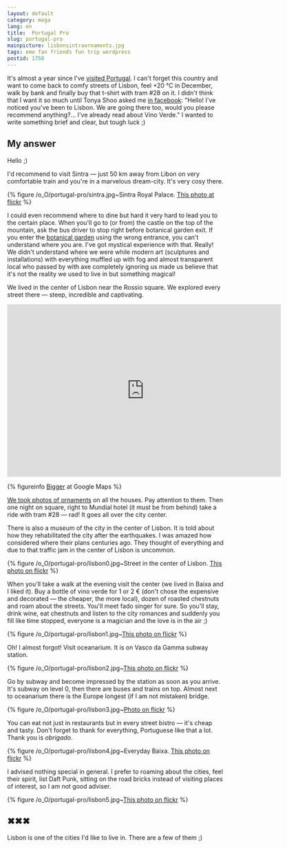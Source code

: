 ```yaml
---
layout: default
category: mega
lang: en
title:  Portugal Pro
slug: portugal-pro
mainpicture: lisbonsintraornaments.jpg
tags: emo fan friends fun trip wordpress 
postid: 1758
---
```



It's almost a year since I've <a href="/mega/2008/boas-lisboa">visited Portugal</a>. I can't forget this country and want to come back to comfy streets of Lisbon, feel +20 °C in December, walk by bank and finally buy that t-shirt with tram #28 on it. I didn't think that I want it so much until Tonya Shoo asked me <a href="http://www.facebook.com/genn.osypenko/">in facebook</a>: "Hello! I've noticed you've been to Lisbon. We are going there too, would you please recommend anything?… I've already read about Vino Verde." I wanted to write something brief and clear, but tough luck ;)<!--more-->


## My answer

Hello ;)

I'd recommend to visit Sintra — just 50 km away from Libon on very comfortable train and you're in a marvelous dream-city. It's very cosy there.



{% figure /o_O/portugal-pro/sintra.jpg~Sintra Royal Palace. <a href="http://www.flickr.com/photos/genn-org/4053512278/">This photo at flickr</a> %}



I could even recommend where to dine but hard it very hard to lead you to the certain place. When you'll go to (or from) the castle on the top of the mountain, ask the bus driver to stop right before botanical garden exit. If you enter the <a href="http://www.flickr.com/photos/genn-org/tags/botanicalgarden/">botanical garden</a> using the wrong entrance, you can't understand where you are. I've got mystical experience with that. Really! We didn't understand where we were while modern art (sculptures and installations) with everything muffled up with fog and almost transparent local who passed by with axe completely ignoring us made us believe that it's not the reality we used to live in but something magical!

We lived in the center of Lisbon near the Rossio square. We explored every street there — steep, incredible and captivating.

<iframe width="636" height="400" frameborder="0" scrolling="no" marginheight="0" marginwidth="0" src="http://maps.google.com/maps?cbp=11,313.87,,0,10.12&amp;cbll=38.711868,-9.130938&amp;layer=c&amp;ie=UTF8&amp;panoid=jCYKYxGKjmvHFF3KBRP2JQ&amp;source=embed&amp;ll=38.710906,-9.130937&amp;spn=0.003349,0.006824&amp;z=17&amp;output=svembed"></iframe>


{% figureinfo <a href="http://maps.google.com/maps?cbp=11,313.87,,0,10.12&cbll=38.711820,-9.130950&ll=38.711820,-9.130950&layer=c">Bigger</a> at Google Maps %}



<a href="http://www.flickr.com/photos/genn-org/sets/72157616571451626/">We took photos of ornaments</a> on all the houses. Pay attention to them. Then one night on square, right to Mundial hotel (it must be from behind) take a ride with tram #28 — rad! It goes all over the city center.

There is also a museum of the city in the center of Lisbon. It is told about how they rehabilitated the city after the earthquakes. I was amazed how considered where their plans centuries ago. They thought of everything and due to that traffic jam in the center of Lisbon is uncommon.



{% figure /o_O/portugal-pro/lisbon0.jpg~Street in the center of Lisbon. <a href="http://www.flickr.com/photos/genn-org/3129800317/">This photo on flickr</a> %}



When you'll take a walk at the evening visit the center (we lived in Baixa and I liked it). Buy a bottle of vino verde for 1 or 2 € (don't chose the expensive and decorated — the cheaper, the more local), dozen of roasted chestnuts and roam about the streets. You'll meet fado singer for sure. So you'll stay, drink wine, eat chestnuts and listen to the city romances and suddenly you fill like time stopped, everyone is a magician and the love is in the air ;)



{% figure /o_O/portugal-pro/lisbon1.jpg~<a href="http://www.flickr.com/photos/genn-org/3129795551/">This photo on flickr</a> %}



Oh! I almost forgot! Visit oceanarium. It is on Vasco da Gamma subway station.



{% figure /o_O/portugal-pro/lisbon2.jpg~<a href="http://www.flickr.com/photos/genn-org/3129805521/in/set-72157616572570642/">This photo on flickr</a> %}



Go by subway and become impressed by the station as soon as you arrive. It's subway on level 0, then there are buses and trains on top. Almost next to oceanarium there is the Europe longest (if I am not mistaken) bridge. 



{% figure /o_O/portugal-pro/lisbon3.jpg~<a href="http://www.flickr.com/photos/genn-org/3129802427/in/set-72157616572570642/">Photo on flickr</a> %}



You can eat not just in restaurants but in every street bistro — it's cheap and tasty. Don't forget to thank for everything, Portuguese like that a lot. Thank you is <i>obrigado</i>.



{% figure /o_O/portugal-pro/lisbon4.jpg~Everyday Baixa. <a href="http://www.flickr.com/photos/genn-org/3130623302/in/set-72157616572570642/">This photo on flickr</a> %}



I advised nothing special in general. I prefer to roaming about the cities, feel their spirit, list Daft Punk, sitting on the road bricks instead of visiting places of interest, so I am not good adviser.



{% figure /o_O/portugal-pro/lisbon5.jpg~<a href="http://www.flickr.com/photos/genn-org/3129800975/in/set-72157616572570642/">This photo on flickr</a> %}





## ✖✖✖

Lisbon is one of the cities I'd like to live in. There are a few of them ;)